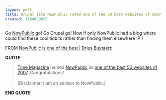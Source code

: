 ```yaml
---
layout: post
title: Drupal site NowPublic rated one of the 50 best websites of 2007
created: 1184029829
---
```

<p>Go <a href="http://nowpublic.com/">NowPublic</a> go! Go Drupal go! Now if only  NowPublic had a blog where could find these cool tidbits rather than finding them elsewhere :P !</p><p>FROM <a href="http://buytaert.net/nowpublic-is-one-of-the-best">NowPublic is one of the best | Dries Buytaert</a>:</p><p><strong>QUOTE</strong></p><blockquote><a href="http://time.com/">Time Magazine</a> named <a href="http://nowpublic.com/">NowPublic</a> as <a href="http://www.time.com/time/specials/2007/article/0,28804,1633488_1633530_1633569,00.html">one of the best 50 websites of 2007</a>. Congratulations! <br /> <br />(Disclaimer: I am an advisor to NowPublic.)</blockquote><p><strong>END QUOTE</strong></p>
